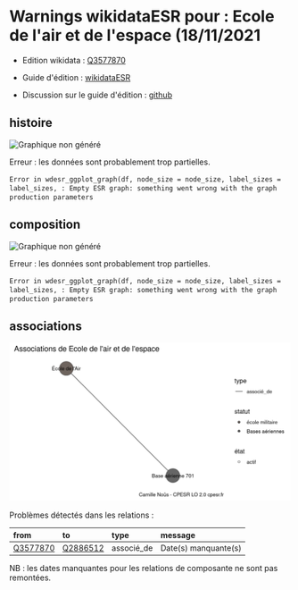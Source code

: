 Warnings wikidataESR pour : Ecole de l'air et de l'espace (18/11/2021
================

- Edition wikidata : [Q3577870](https://www.wikidata.org/wiki/Q3577870)
- Guide d'édition : [wikidataESR](https://github.com/cpesr/wikidataESR/)

- Discussion sur le guide d'édition : [github](https://github.com/cpesr/wikidataESR/issues)



## histoire 

![Graphique non généré](Q3577870-histoire.png) 

 


Erreur : les données sont probablement trop partielles.
```
Error in wdesr_ggplot_graph(df, node_size = node_size, label_sizes = label_sizes, : Empty ESR graph: something went wrong with the graph production parameters

``` 



## composition 

![Graphique non généré](Q3577870-composition.png) 

 


Erreur : les données sont probablement trop partielles.
```
Error in wdesr_ggplot_graph(df, node_size = node_size, label_sizes = label_sizes, : Empty ESR graph: something went wrong with the graph production parameters

``` 



## associations 

![Graphique non généré](Q3577870-associations.png) 

Problèmes détectés dans les relations :

|from                                               |to                                                 |type       |message              |
|:--------------------------------------------------|:--------------------------------------------------|:----------|:--------------------|
|[Q3577870](https://www.wikidata.org/wiki/Q3577870) |[Q2886512](https://www.wikidata.org/wiki/Q2886512) |associé_de |Date(s) manquante(s) |

NB : les dates manquantes pour les relations de composante ne sont pas remontées. 

